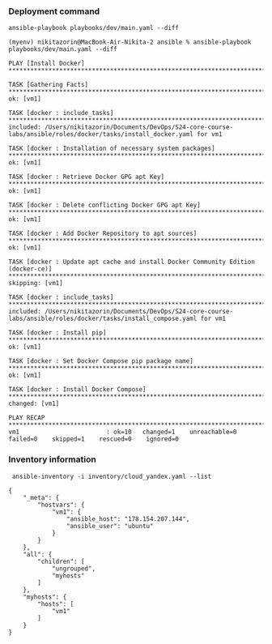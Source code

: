 ### Deployment command
```ansible-playbook playbooks/dev/main.yaml --diff```
```
(myenv) nikitazorin@MacBook-Air-Nikita-2 ansible % ansible-playbook playbooks/dev/main.yaml --diff                                                                       

PLAY [Install Docker] ***************************************************************************************************************************************************

TASK [Gathering Facts] **************************************************************************************************************************************************
ok: [vm1]

TASK [docker : include_tasks] *******************************************************************************************************************************************
included: /Users/nikitazorin/Documents/DevOps/S24-core-course-labs/ansible/roles/docker/tasks/install_docker.yaml for vm1

TASK [docker : Installation of necessary system packages] ***************************************************************************************************************
ok: [vm1]

TASK [docker : Retrieve Docker GPG apt Key] *****************************************************************************************************************************
ok: [vm1]

TASK [docker : Delete conflicting Docker GPG apt Key] *******************************************************************************************************************
ok: [vm1]

TASK [docker : Add Docker Repository to apt sources] ********************************************************************************************************************
ok: [vm1]

TASK [docker : Update apt cache and install Docker Community Edition (docker-ce)] ***************************************************************************************
skipping: [vm1]

TASK [docker : include_tasks] *******************************************************************************************************************************************
included: /Users/nikitazorin/Documents/DevOps/S24-core-course-labs/ansible/roles/docker/tasks/install_compose.yaml for vm1

TASK [docker : Install pip] *********************************************************************************************************************************************
ok: [vm1]

TASK [docker : Set Docker Compose pip package name] *********************************************************************************************************************
ok: [vm1]

TASK [docker : Install Docker Compose] **********************************************************************************************************************************
changed: [vm1]

PLAY RECAP **************************************************************************************************************************************************************
vm1                        : ok=10   changed=1    unreachable=0    failed=0    skipped=1    rescued=0    ignored=0   

```
### Inventory information
``` ansible-inventory -i inventory/cloud_yandex.yaml --list```

```
{
    "_meta": {
        "hostvars": {
            "vm1": {
                "ansible_host": "178.154.207.144",
                "ansible_user": "ubuntu"
            }
        }
    },
    "all": {
        "children": [
            "ungrouped",
            "myhosts"
        ]
    },
    "myhosts": {
        "hosts": [
            "vm1"
        ]
    }
}

```